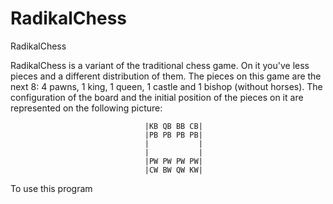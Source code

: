 RadikalChess
============

RadikalChess

RadikalChess is a variant of the traditional chess game. On it you've less pieces and a different distribution of them. The pieces on this game are the next 8: 4 pawns, 1 king, 1 queen, 1 castle and 1 bishop (without horses). The configuration of the board and the initial position of the pieces on it are represented on the following picture:

                                  |KB QB BB CB|
                                  |PB PB PB PB|
                                  |           |
                                  |           |
                                  |PW PW PW PW|
                                  |CW BW QW KW|

To use this program
